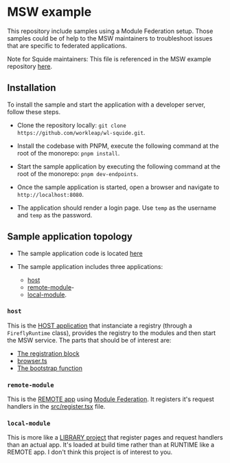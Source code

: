 # MSW example

This repository include samples using a Module Federation setup. Those samples could be of help to the MSW maintainers to troubleshoot issues that are specific to federated applications.

Note for Squide maintainers: This file is referenced in the MSW example repository [here](https://github.com/mswjs/examples/issues/123).

## Installation

To install the sample and start the application with a developer server, follow these steps.

- Clone the repository locally: `git clone https://github.com/workleap/wl-squide.git`.

- Install the codebase with PNPM, execute the following command at the root of the monorepo: `pnpm install`.

- Start the sample application by executing the following command at the root of the monorepo: `pnpm dev-endpoints`.

- Once the sample application is started, open a browser and navigate to `http://localhost:8080`.

- The application should render a login page. Use `temp` as the username and `temp` as the password.


## Sample application topology

- The sample application code is located [here](https://github.com/workleap/wl-squide/tree/troubleshoot-msw-2.6.0/samples/endpoints)

- The sample application includes three applications: 
    - [host](https://github.com/workleap/wl-squide/tree/troubleshoot-msw-2.6.0/samples/endpoints/host)
    - [remote-module](https://github.com/workleap/wl-squide/tree/troubleshoot-msw-2.6.0/samples/endpoints/remote-module)-
    - [local-module](https://github.com/workleap/wl-squide/tree/troubleshoot-msw-2.6.0/samples/endpoints/local-module). 

### `host`

This is the [HOST application](https://github.com/workleap/wl-squide/tree/main/samples/endpoints/host) that instanciate a registry (through a `FireflyRuntime` class), provides the registry to the modules and then start the MSW service. The parts that should be of interest are:

- [The registration block](https://github.com/workleap/wl-squide/blob/main/samples/endpoints/host/src/bootstrap.tsx#L23)
- [browser.ts](https://github.com/workleap/wl-squide/blob/main/samples/endpoints/host/mocks/browser.ts)
- [The bootstrap function](https://github.com/workleap/wl-squide/blob/main/packages/firefly/src/boostrap.ts)

### `remote-module`

This is the [REMOTE app](https://github.com/workleap/wl-squide/tree/main/samples/endpoints/remote-module) using [Module Federation](https://module-federation.io/). It registers it's request handlers in the [src/register.tsx](https://github.com/workleap/wl-squide/blob/main/samples/endpoints/remote-module/src/register.tsx#L138) file.

### `local-module`

This is more like a [LIBRARY project](https://github.com/workleap/wl-squide/tree/main/samples/endpoints/local-module) that register pages and request handlers than an actual app. It's loaded at build time rather than at RUNTIME like a REMOTE app. I don't think this project is of interest to you.
